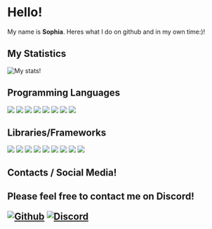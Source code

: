 <h1> Hello! </h1>
My name is <b>Sophia</b>. Heres what I do on github and in my own time:)!

<h2> My Statistics </h2>

<img align="center" src="https://github-readme-streak-stats.herokuapp.com?user=TaylorIsBlue&theme=vue-dark&hide_border=true&date_format=M%20j%5B%2C%20Y%5D" alt="My stats!" />

<h2> Programming Languages </h2>


[<img src="https://img.shields.io/badge/HTML5-E34F26?style=for-the-badge&logo=html5&logoColor=white" />](https://github.com/TaylorIsBlue)
[<img src="https://img.shields.io/badge/CSS3-1572B6?style=for-the-badge&logo=css3&logoColor=white" />](https://github.com/TaylorIsBlue)
[<img src="https://img.shields.io/badge/JavaScript-323330?style=for-the-badge&logo=javascript&logoColor=F7DF1E" />](https://github.com/TaylorIsBlue)
[<img src="https://img.shields.io/badge/TypeScript-007ACC?style=for-the-badge&logo=typescript&logoColor=white" />](https://github.com/TaylorIsBlue)
[<img src="https://img.shields.io/badge/C%23-239120?style=for-the-badge&logo=c-sharp&logoColor=white" />](https://github.com/TaylorIsBlue)
[<img src="https://img.shields.io/badge/Java-ED8B00?style=for-the-badge&logo=java&logoColor=white" />](https://github.com/TaylorIsBlue)
[<img src="https://img.shields.io/badge/Lua-323330?style=for-the-badge&logo=lua&logoColor=white" />](https://github.com/TaylorIsBlue) 
[<img src="https://img.shields.io/badge/json-5E5C5C?style=for-the-badge&logo=json&logoColor=white" />](https://github.com/TaylorIsBlue)


<h2> Libraries/Frameworks </h2>


[<img src="https://img.shields.io/badge/React_Native-20232A?style=for-the-badge&logo=react&logoColor=61DAFB" />](https://github.com/TaylorIsBlue)
[<img src="https://img.shields.io/badge/Node.js-339933?style=for-the-badge&logo=nodedotjs&logoColor=white" />](https://github.com/TaylorIsBlue)
[<img src="https://img.shields.io/badge/.NET-512BD4?style=for-the-badge&logo=dotnet&logoColor=white" />](https://github.com/TaylorIsBlue)
[<img src="https://img.shields.io/badge/React-20232A?style=for-the-badge&logo=react&logoColor=61DAFB" />](https://github.com/TaylorIsBlue)
[<img src="https://img.shields.io/badge/Vue.js-35495E?style=for-the-badge&logo=vuedotjs&logoColor=4FC08D" />](https://github.com/TaylorIsBlue)
[<img src="https://img.shields.io/badge/Bootstrap-563D7C?style=for-the-badge&logo=bootstrap&logoColor=white" />](https://github.com/TaylorIsBlue)
[<img src="https://img.shields.io/badge/Tailwind_CSS-38B2AC?style=for-the-badge&logo=tailwind-css&logoColor=white" />](https://github.com/TaylorIsBlue)
[<img src="https://img.shields.io/badge/jQuery-0769AD?style=for-the-badge&logo=jquery&logoColor=white" />](https://github.com/TaylorIsBlue)
[<img src="https://img.shields.io/badge/next.js-000000?style=for-the-badge&logo=nextdotjs&logoColor=white" />](https://github.com/TaylorIsBlue)

<h2> Contacts / Social Media! <h2>

<p>
  <b> Please feel free to contact me on Discord! </b> <br>
</p>

[<img alt="Github" src="https://img.shields.io/badge/GitHub-%2312100E.svg?&style=for-the-badge&logo=Github&logoColor=white" />](https://github.com/taylorisblue) 
[<img alt="Discord" src="https://img.shields.io/badge/Discord-7289da.svg?&style=for-the-badge&logo=discord&logoColor=white" />](https://lookup.guru/699681088301301841)
